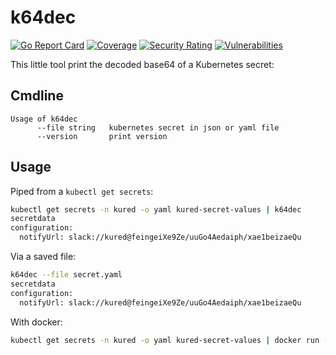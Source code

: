 # k64dec

[![Go Report Card](https://goreportcard.com/badge/github.com/laghoule/k64dec)](https://goreportcard.com/report/github.com/laghoule/k64dec)
[![Coverage](https://sonarcloud.io/api/project_badges/measure?project=laghoule_k64dec&metric=coverage)](https://sonarcloud.io/summary/new_code?id=laghoule_k64dec)
[![Security Rating](https://sonarcloud.io/api/project_badges/measure?project=laghoule_k64dec&metric=security_rating)](https://sonarcloud.io/summary/new_code?id=laghoule_k64dec)
[![Vulnerabilities](https://sonarcloud.io/api/project_badges/measure?project=laghoule_k64dec&metric=vulnerabilities)](https://sonarcloud.io/summary/new_code?id=laghoule_k64dec)

This little tool print the decoded base64 of a Kubernetes secret:

## Cmdline

```text
Usage of k64dec
      --file string   kubernetes secret in json or yaml file
      --version       print version
```

## Usage

Piped from a `kubectl get secrets`:

```bash
kubectl get secrets -n kured -o yaml kured-secret-values | k64dec
secretdata
configuration:
  notifyUrl: slack://kured@feingeiXe9Ze/uuGo4Aedaiph/xae1beizaeQu
```

Via a saved file:

```bash
k64dec --file secret.yaml
secretdata
configuration:
  notifyUrl: slack://kured@feingeiXe9Ze/uuGo4Aedaiph/xae1beizaeQu
```

With docker:

```bash
kubectl get secrets -n kured -o yaml kured-secret-values | docker run -i laghoule/k64dec
```
